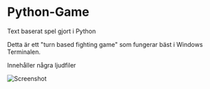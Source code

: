 # Python-Game
Text baserat spel gjort i Python

Detta är ett "turn based fighting game" som fungerar bäst i Windows Terminalen.

Innehåller några ljudfiler


<img src="screenshot.PNG" alt="Screenshot" title="Game Screenshot">
